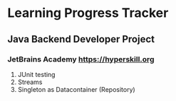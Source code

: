 #   Learning Progress Tracker
## Java Backend Developer Project
### JetBrains Academy https://hyperskill.org

1. JUnit testing
2. Streams
3. Singleton as Datacontainer (Repository)
